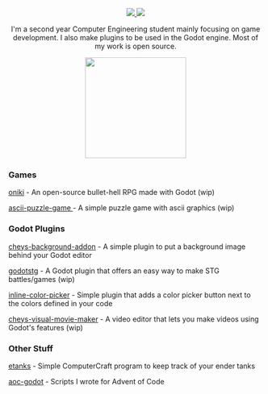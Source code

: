 <p align="center">
  <a href="https://discord.gg/ZuUWPaSrHa">
    <img src="https://img.shields.io/discord/1146846558508302366.svg?colorB=7289DA&style=for-the-badge&logo=data:image/png;base64,iVBORw0KGgoAAAANSUhEUgAAAHYAAABWAgMAAABnZYq0AAAACVBMVEUAAB38%2FPz%2F%2F%2F%2Bm8P%2F9AAAAAXRSTlMAQObYZgAAAAFiS0dEAIgFHUgAAAAJcEhZcwAACxMAAAsTAQCanBgAAAAHdElNRQfhBxwQJhxy2iqrAAABoElEQVRIx7WWzdGEIAyGgcMeKMESrMJ6rILZCiiBg4eYKr%2Fd1ZAfgXFm98sJfAyGNwno3G9sLucgYGpQ4OGVRxQTREMDZjF7ILSWjoiHo1n%2BE03Aw8p7CNY5IhkYd%2F%2F6MtO3f8BNhR1QWnarCH4tr6myl0cWgUVNcfMcXACP1hKrGMt8wcAyxide7Ymcgqale7hN6846uJCkQxw6GG7h2MH4Czz3cLqD1zHu0VOXMfZjHLoYvsdd0Q7ZvsOkafJ1P4QXxrWFd14wMc60h8JKCbyQvImzlFjyGoZTKzohwWR2UzSONHhYXBQOaKKsySsahwGGDnb%2FiYPJw22sCqzirSULYy1qtHhXGbtgrM0oagBV4XiTJok3GoLoDNH8ooTmBm7ZMsbpFzi2bgPGoXWXME6XT%2BRJ4GLddxJ4PpQy7tmfoU2HPN6cKg%2BledKHBKlF8oNSt5w5g5o8eXhu1IOlpl5kGerDxIVT%2BztzKepulD8utXqpChamkzzuo7xYGk%2FkpSYuviLXun5bzdRf0Krejzqyz7Z3p0I1v2d6HmA07dofmS48njAiuMgAAAAASUVORK5CYII%3D">
  </a>
  <a href="https://github.com/sponsors/peachey2k2">
    <img src="https://img.shields.io/github/sponsors/peachey2k2?style=for-the-badge">
  </a>
</p>

<p align="center">
  I'm a second year Computer Engineering student mainly focusing on game development. I also make plugins to be used in the Godot engine. Most of my work is open source.
</p>

<p align="center">
  <img height=200 src="https://github-readme-streak-stats.herokuapp.com/?user=peachey2k2&theme=apprentice">
</p>

<!-- -->
### Games
[oniki](https://github.com/peachey2k2/oniki) - An open-source bullet-hell RPG made with Godot (wip)

[ascii-puzzle-game ](https://github.com/peachey2k2/ascii-puzzle-game) - A simple puzzle game with ascii graphics (wip)

### Godot Plugins
[cheys-background-addon](https://github.com/peachey2k2/cheys-background-addon) - A simple plugin to put a background image behind your Godot editor

[godotstg](https://github.com/peachey2k2/godotstg) -  A Godot plugin that offers an easy way to make STG battles/games (wip)

[inline-color-picker](https://github.com/peachey2k2/inline-color-picker) - Simple plugin that adds a color picker button next to the colors defined in your code

[cheys-visual-movie-maker](https://github.com/peachey2k2/cheys-visual-movie-maker) - A video editor that lets you make videos using Godot's features (wip)

### Other Stuff
[etanks](https://github.com/peachey2k2/etanks) - Simple ComputerCraft program to keep track of your ender tanks 

[aoc-godot](https://github.com/peachey2k2/aoc-godot) - Scripts I wrote for Advent of Code 

<!-- Old layout. Too bulky.

<h2 align="center">
  - Games -
</h2>
<p align="center">
  <a href="https://github.com/peachey2k2/oniki">
    <img src="https://github-readme-stats.vercel.app/api/pin/?username=peachey2k2&repo=oniki&theme=apprentice&description_lines_count=3">
  </a>
  <a href="https://github.com/peachey2k2/ascii-puzzle-game">
    <img src="https://github-readme-stats.vercel.app/api/pin/?username=peachey2k2&repo=ascii-puzzle-game&theme=apprentice&description_lines_count=3">
  </a>
</p>


<h2 align="center">
  - Godot Plugins -
</h2>
<p align="center">
  <a href="https://github.com/peachey2k2/cheys-background-addon">
    <img src="https://github-readme-stats.vercel.app/api/pin/?username=peachey2k2&repo=cheys-background-addon&theme=apprentice&description_lines_count=3">
  </a>
  <a href="https://github.com/peachey2k2/godotstg">
    <img src="https://github-readme-stats.vercel.app/api/pin/?username=peachey2k2&repo=godotstg&theme=apprentice&description_lines_count=3">
  </a>
  <a href="https://github.com/peachey2k2/inline-color-picker">
    <img src="https://github-readme-stats.vercel.app/api/pin/?username=peachey2k2&repo=inline-color-picker&theme=apprentice&description_lines_count=3">
  </a>
  <a href="https://github.com/peachey2k2/cheys-visual-movie-maker">
    <img src="https://github-readme-stats.vercel.app/api/pin/?username=peachey2k2&repo=cheys-visual-movie-maker&theme=apprentice&description_lines_count=3">
  </a>
</p>

<h2 align="center">
  - Other Projects -
</h2>
<p align="center">
  <a href="https://github.com/peachey2k2/etanks">
    <img src="https://github-readme-stats.vercel.app/api/pin/?username=peachey2k2&repo=etanks&theme=apprentice&description_lines_count=3">
  </a>
  <a href="https://github.com/peachey2k2/aoc-godot">
    <img src="https://github-readme-stats.vercel.app/api/pin/?username=peachey2k2&repo=aoc-godot&theme=apprentice&description_lines_count=3">
  </a>
</p>

-->

<!--
<p align="center">
  <img src="https://github-profile-trophy.vercel.app/?username=peachey2k2&row=1">
</p>
-->

<p align="center">
  <img height=1 src="https://github.com/peachey2k2/peachey2k2/assets/100072467/d2f25a32-3f11-417d-a4b6-80c48b388ca2">
</p>
